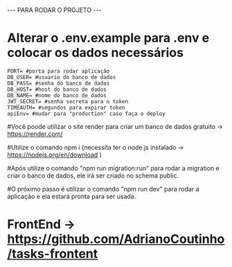 --- PARA RODAR O PROJETO ---

# Alterar o .env.example para .env e colocar os dados necessários

```
PORT= #porta para rodar aplicação
DB_USER= #usuario do banco de dados
DB_PASS= #senha do banco de dados
DB_HOST= #host do banco de dados
DB_NAME= #nome do banco de dados
JWT_SECRET= #senha secreta para o token
TIMEAUTH= #segundos para expirar token
apiEnv= #mudar para "production" caso faça o deploy
```

#Você poode utilizar o site render para criar um banco de dados gratuito -> https://render.com/

#Utilize o comando npm i (necessita ter o node.js instalado -> https://nodejs.org/en/download )

#Após utilize o comando "npm run migration:run" para rodar a migration e criar o banco de dados, ele irá ser criado no schema public.

#O próximo passo é utilizar o comando "npm run dev" para rodar a aplicação e ela estará pronta para ser usada.


# FrontEnd -> https://github.com/AdrianoCoutinho/tasks-frontent

